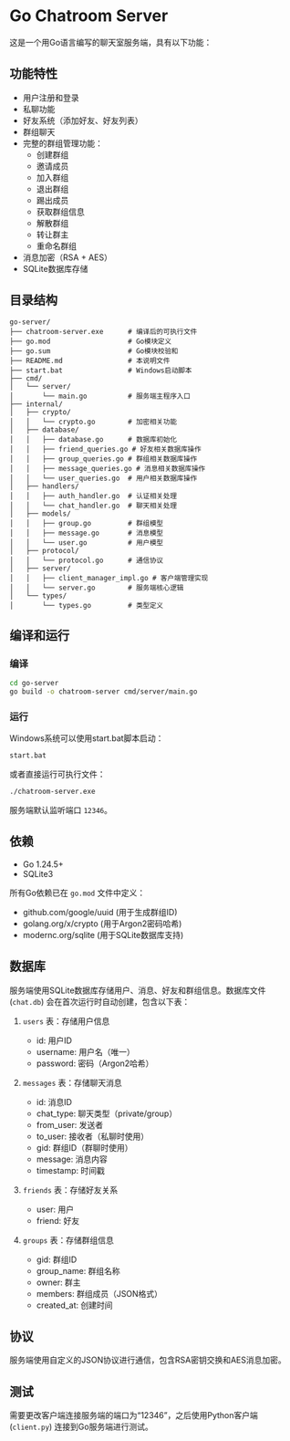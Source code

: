 # Go Chatroom Server

这是一个用Go语言编写的聊天室服务端，具有以下功能：

## 功能特性

- 用户注册和登录
- 私聊功能
- 好友系统（添加好友、好友列表）
- 群组聊天
- 完整的群组管理功能：
  - 创建群组
  - 邀请成员
  - 加入群组
  - 退出群组
  - 踢出成员
  - 获取群组信息
  - 解散群组
  - 转让群主
  - 重命名群组
- 消息加密（RSA + AES）
- SQLite数据库存储

## 目录结构

```
go-server/
├── chatroom-server.exe      # 编译后的可执行文件
├── go.mod                   # Go模块定义
├── go.sum                   # Go模块校验和
├── README.md                # 本说明文件
├── start.bat                # Windows启动脚本
├── cmd/
│   └── server/
│       └── main.go          # 服务端主程序入口
├── internal/
│   ├── crypto/
│   │   └── crypto.go        # 加密相关功能
│   ├── database/
│   │   ├── database.go      # 数据库初始化
│   │   ├── friend_queries.go # 好友相关数据库操作
│   │   ├── group_queries.go # 群组相关数据库操作
│   │   ├── message_queries.go # 消息相关数据库操作
│   │   └── user_queries.go  # 用户相关数据库操作
│   ├── handlers/
│   │   ├── auth_handler.go  # 认证相关处理
│   │   └── chat_handler.go  # 聊天相关处理
│   ├── models/
│   │   ├── group.go         # 群组模型
│   │   ├── message.go       # 消息模型
│   │   └── user.go          # 用户模型
│   ├── protocol/
│   │   └── protocol.go      # 通信协议
│   ├── server/
│   │   ├── client_manager_impl.go # 客户端管理实现
│   │   └── server.go        # 服务端核心逻辑
│   └── types/
│       └── types.go         # 类型定义
```

## 编译和运行

### 编译

```bash
cd go-server
go build -o chatroom-server cmd/server/main.go
```

### 运行

Windows系统可以使用start.bat脚本启动：

```bash
start.bat
```

或者直接运行可执行文件：

```bash
./chatroom-server.exe
```

服务端默认监听端口 `12346`。

## 依赖

- Go 1.24.5+
- SQLite3

所有Go依赖已在 `go.mod` 文件中定义：

- github.com/google/uuid (用于生成群组ID)
- golang.org/x/crypto (用于Argon2密码哈希)
- modernc.org/sqlite (用于SQLite数据库支持)

## 数据库

服务端使用SQLite数据库存储用户、消息、好友和群组信息。数据库文件 (`chat.db`) 会在首次运行时自动创建，包含以下表：

1. `users` 表：存储用户信息
   - id: 用户ID
   - username: 用户名（唯一）
   - password: 密码（Argon2哈希）

2. `messages` 表：存储聊天消息
   - id: 消息ID
   - chat_type: 聊天类型（private/group）
   - from_user: 发送者
   - to_user: 接收者（私聊时使用）
   - gid: 群组ID（群聊时使用）
   - message: 消息内容
   - timestamp: 时间戳

3. `friends` 表：存储好友关系
   - user: 用户
   - friend: 好友

4. `groups` 表：存储群组信息
   - gid: 群组ID
   - group_name: 群组名称
   - owner: 群主
   - members: 群组成员（JSON格式）
   - created_at: 创建时间

## 协议

服务端使用自定义的JSON协议进行通信，包含RSA密钥交换和AES消息加密。

## 测试

需要更改客户端连接服务端的端口为“12346”，之后使用Python客户端 (`client.py`) 连接到Go服务端进行测试。
